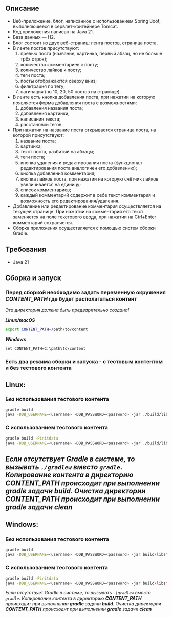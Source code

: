 ## Описание

* Веб-приложение, блог, написанное с использованием Spring Boot, выполняющееся в сервлет-контейнере Tomcat.
* Код приложения написан на Java 21.
* База данных — H2.
* Блог состоит из двух веб-страниц: лента постов, страница поста.
* В ленте постов присутствуют:
  1) превью поста (название, картинка, первый абзац, но не больше трёх строк);
  2) количество комментариев к посту;
  3) количество лайков к посту;
  4) теги поста;
  5) посты отображаются сверху вниз;
  6) фильтрация по тегу;
  7) пагинация (по 10, 20, 50 постов на странице).
* В ленте есть кнопка добавления поста, при нажатии на которую появляется форма добавления поста с возможностями:
  1) добавления названия поста;
  2) добавления картинки;
  3) написания текста;
  4) расстановки тегов.
* При нажатии на название поста открывается страница поста, на которой присутствуют:
  1) название поста;
  2) картинка;
  3) текст поста, разбитый на абзацы;
  4) теги поста;
  5) кнопка удаления и редактирования поста (функционал редактирования поста аналогичен его добавлению);
  6) кнопка добавления комментария;
  7) кнопка лайков поста, при нажатии на которую счётчик лайков увеличивается на единицу;
  8) список комментариев;
  9) каждый комментарий содержит в себе текст комментария и возможность его редактирования/удаления.
* Добавление или редактирование комментария осуществляется на текущей странице. При нажатии на комментарий его текст заменяется на поле текстового ввода, при нажатии на Ctrl+Enter комментарий сохраняется.
* Сборка приложения осуществляется с помощью систем сборки Gradle.

## Требования
* Java 21

## Сборка и запуск

### Перед сборкой необходимо задать переменную окружения ***CONTENT_PATH*** где будет располагаться контент
*Эта директория должна быть предварительно создана!*

***Linux/macOS***

```bash
export CONTENT_PATH=/path/to/content
```

***Windows***

```shell
set CONTENT_PATH=C:\path\to\content
```

### Есть два режима сборки и запуска - с тестовым контентом и без тестового контента

## Linux:
### Без использования тестового контента
```bash
gradle build
java -DDB_USERNAME=<username> -DDB_PASSWORD=<password> -jar ./build/libs/yandex-sprint-4-blog-2.0.0.jar
```

### С использованием тестового контента
```bash
gradle build -Pinitdata
java -DDB_USERNAME=<username> -DDB_PASSWORD=<password> -jar ./build/libs/yandex-sprint-4-blog-2.0.0.jar --spring.profiles.active=initdata
```

_Если отсутствует Gradle в системе, то вызывать `./gradlew` вместо `gradle`_.
_Копирование контента в директорию ***CONTENT_PATH*** происходит при выполнении ***gradle*** задачи **build**_.
_Очистка директории ***CONTENT_PATH*** происходит при выполнении ***gradle*** задачи ***clean***_
---
## Windows:
### Без использования тестового контента
```bash
gradle build
java -DDB_USERNAME=<username> -DDB_PASSWORD=<password> -jar build\libs\yandex-sprint-4-blog-2.0.0.jar

```

### С использованием тестового контента
```bash
gradle build -Pinitdata
java -DDB_USERNAME=<username> -DDB_PASSWORD=<password> -jar build\libs\yandex-sprint-4-blog-2.0.0.jar --spring.profiles.active=initdata

```

_Если отсутствует Gradle в системе, то вызывать `.\gradlew` вместо `gradle`._
_Копирование контента в директорию ***CONTENT_PATH*** происходит при выполнении ***gradle*** задачи **build**_.
_Очистка директории ***CONTENT_PATH*** происходит при выполнении ***gradle*** задачи ***clean***_
